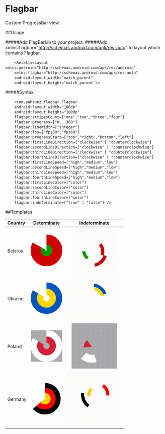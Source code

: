 Flagbar
=======

Custom ProgressBar view.

##Usage

#####Add FlagBarLib to your project.
#####Add  xmlns:flagbar="http://schemas.android.com/apk/res-auto" to layout which contains Flagbar.

        <RelativeLayout xmlns:android="http://schemas.android.com/apk/res/android"
        xmlns:flagbar="http://schemas.android.com/apk/res-auto"
        android:layout_width="match_parent"
        android:layout_height="match_parent"/>

#####Syntax:

        <com.pahanez.flagbar.Flagbar
        android:layout_width="100dp"
        android:layout_height="100dp"
        flagbar:stripesCount=["one","two","three","four"]
        flagbar:progress=["0...360"]
        flagbar:lineWidth=["integer"]
        flagbar:fps=["fps30","fps60"]
        flagbar:progressStart=["top","right","bottom","left"]
        flagbar:firstLineDirection=["clockwise" | "counterclockwise"]
        flagbar:secondLineDirection=["clockwise" | "counterclockwise"]
        flagbar:thirdLineDirection=["clockwise" | "counterclockwise"]
        flagbar:fourthLineDirection=["clockwise" | "counterclockwise"]
        flagbar:firstLineSpeed=["high","medium","low"]
        flagbar:secondLineSpeed=["high","medium","low"]
        flagbar:thirdLineSpeed=["high","medium","low"]
        flagbar:fourthLineSpeed=["high","medium","low"]
        flagbar:firstLineColor=["color"]
        flagbar:secondLineColor=["color"]
        flagbar:thirdLineColor=["color"]
        flagbar:fourthLineColor=["color"]
        flagbar:indeterminate=["true" | "false"] />
##Templates

| Country | Determinate | Indeterminate |
| :------------ |:---------------:|:-----:|
| Belarus      |<img src="https://raw.githubusercontent.com/pahanez/flagbar/master/img/belarus.png">|<img src="https://raw.githubusercontent.com/pahanez/flagbar/master/img/belarus_int.gif">|
| Ukraine      |<img src="https://raw.githubusercontent.com/pahanez/flagbar/master/img/ukraine.png">|<img src="https://raw.githubusercontent.com/pahanez/flagbar/master/img/ukraine_int.gif">|
| Poland |<img src="https://raw.githubusercontent.com/pahanez/flagbar/master/img/poland.png">|<img src="https://raw.githubusercontent.com/pahanez/flagbar/master/img/poland_int.gif">|
| Germany |<img src="https://raw.githubusercontent.com/pahanez/flagbar/master/img/germany.png">|<img src="https://raw.githubusercontent.com/pahanez/flagbar/master/img/germany_int.gif">|





